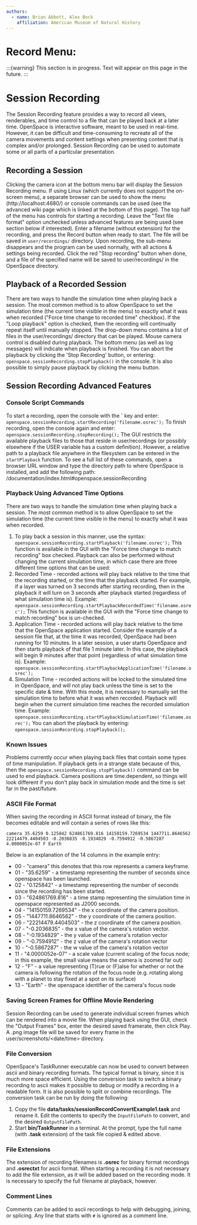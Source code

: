 ```yaml
---
authors:
  - name: Brian Abbott, Alex Bock
    affiliation: American Museum of Natural History
---
```



# Record Menu: 

:::{warning}
This section is in progress. Text will appear on this page in the future.
:::


# Session Recording
The Session Recording feature provides a way to record all views, renderables, and time control to a file that can be played back at a later time. OpenSpace is interactive software, meant to be used in real-time. However, it can be difficult and time-consuming to recreate all of the camera movements and content settings when presenting content that is complex and/or prolonged. Session Recording can be used to automate some or all parts of a particular presentation.


## Recording a Session
Clicking the camera icon at the bottom menu bar will display the Session Recording menu. If using Linux (which currently does not support the on-screen menu), a separate browser can be used to show the menu (http://localhost:4680/) or console commands can be used (see the advanced wiki page which is linked at the bottom of this page). The top half of the menu has controls for starting a recording. Leave the "Text file format" option unchecked unless advanced features are being used (see section below if interested). Enter a filename (without extension) for the recording, and press the Record button when ready to start. The file will be saved in `user/recordings/` directory. Upon recording, the sub-menu disappears and the program can be used normally, with all actions & settings being recorded. Click the red "Stop recording" button when done, and a file of the specified name will be saved to user/recordings/ in the OpenSpace directory.


## Playback of a Recorded Session
There are two ways to handle the simulation time when playing back a session. The most common method is to allow OpenSpace to set the simulation time (the current time visible in the menu) to exactly what it was when recorded ("Force time change to recorded time" checkbox). If the "Loop playback" option is checked, then the recording will continually repeat itself until manually stopped. The drop-down menu contains a list of files in the user/recordings/ directory that can be played. Mouse camera control is disabled during playback. The bottom menu (as well as log messages) will indicate when playback is finished. You can abort the playback by clicking the 'Stop Recording' button, or entering: `openspace.sessionRecording.stopPlayback()` in the console. It is also possible to simply pause playback by clicking the menu button.


## Session Recording Advanced Features
### Console Script Commands
To start a recording, open the console with the **\`** key and enter: `openspace.sessionRecording.startRecording('filename.osrec');` To finish recording, open the console again and enter: `openspace.sessionRecording.stopRecording();` The GUI restricts the available playback files to those that reside in user/recordings (or possibly elsewhere if the USER variable has a custom definition). However, a relative path to a playback file anywhere in the filesystem can be entered in the `startPlayback` function. To see a full list of these commands, open a browser URL window and type the directory path to where OpenSpace is installed, and add the following path:
/documentation/index.html#openspace.sessionRecording

### Playback Using Advanced Time Options
There are two ways to handle the simulation time when playing back a session. The most common method is to allow OpenSpace to set the simulation time (the current time visible in the menu) to exactly what it was when recorded.
  1. To play back a session in this manner, use the syntax: `openspace.sessionRecording.startPlayback('filename.osrec');` This function is available in the GUI with the "Force time change to match recording" box checked. Playback can also be performed without changing the current simulation time, in which case there are three different time options that can be used:
  1. Recorded Time - recorded actions will play back relative to the time that the recording started, or the time that the playback started. For example, if a layer was turned on 3 seconds after starting recording, then in the playback it will turn on 3 seconds after playback started (regardless of what simulation time is). Example: `openspace.sessionRecording.startPlaybackRecordedTime('filename.osrec');` This function is available in the GUI with the "Force time change to match recording" box is *un*-checked.
  1. Application Time - recorded actions will play back relative to the time that the OpenSpace application started. Consider the example of a session file that, at the time it was recorded, OpenSpace had been running for 10 minutes. In a later session, a user starts OpenSpace and then starts playback of that file 1 minute later. In this case, the playback will begin 9 minutes after that point (regardless of what simulation time is). Example: `openspace.sessionRecording.startPlaybackApplicationTime('filename.osrec');`
  1. Simulation Time - recorded actions will be locked to the simulated time in OpenSpace, and will not play back unless the time is set to the specific date & time. With this mode, it is necessary to manually set the simulation time to before what it was when recorded. Playback will begin when the current simulation time reaches the recorded simulation time. Example: `openspace.sessionRecording.startPlaybackSimulationTime('filename.osrec');` You can abort the playback by entering: `openspace.sessionRecording.stopPlayback();`

### Known Issues
Problems currently occur when playing back files that contain some types of time manipulation. If playback gets in a strange state because of this, then the `openspace.sessionRecording.stopPlayback()` command can be used to end playback. Camera positions are time.dependent, so things will look different if you don't play back in simulation mode and the time is set far in the past/future.

### ASCII File Format
When saving the recording in ASCII format instead of binary, the file becomes editable and will contain a series of rows like this:

`camera 35.6259 0.125842 624861769.816 14150159.7269534 1447711.8646562 22214479.4404503 -0.2036835 -0.1934829 -0.7594912 -0.5867287 4.0000052e-07 F Earth`

Below is an explanation of the 14 columns in the example entry:
  - 00 - "camera" this denotes that this row represents a camera keyframe.
  - 01 - "35.6259" - a timestamp representing the number of seconds since openspace has been launched.
  - 02 - "0.125842" - a timestamp representing the number of seconds since the recording has been started.
  - 03 - "624861769.816" - a time stamp representing the simulation time in openspace represented as J2000 seconds.
  - 04 - "14150159.7269534" - the x coordinate of the camera position.
  - 05 - "1447711.8646562" - the y coordinate of the camera position.
  - 06 - "22214479.4404503" - the z coordinate of the camera position.
  - 07 - "-0.2036835" - the x value of the camera's rotation vector.
  - 08 - "-0.1934829" - the y value of the camera's rotation vector
  - 09 - "-0.7594912" - the z value of the camera's rotation vector
  - 10 - "-0.5867287" - the w value of the camera's rotation vector
  - 11 - "4.0000052e-07" - a scale value (current scaling of the focus node; in this example, the small value means the camera is zoomed far out)
  - 12 - "F" - a value representing (T)rue or (F)alse for whether or not the camera is following the rotation of the focus node (e.g. rotating along with a planet to stay fixed at a spot on its surface)
  - 13 - "Earth" - the openspace identifier of the camera's focus node

### Saving Screen Frames for Offline Movie Rendering
Session Recording can be used to generate individual screen frames which can be rendered into a movie file.
When playing back using the GUI, check the "Output Frames" box, enter the desired saved framerate, then click Play. A .png image file will be saved for every frame in the user/screenshots/\<date/time\> directory.

### File Conversion
OpenSpace's TaskRunner executable can now be used to convert between ascii and binary recording formats. The typical format is binary, since it is much more space efficient. Using the conversion task to switch a binary recording to ascii makes it possible to debug or modify a recording in a readable form. It is also possible to split or combine recordings.
The conversion task can be run by doing the following:
  1. Copy the file **data/tasks/sessionRecordConvertExample1.task** and rename it. Edit the contents to specify the `InputFilePath` to convert, and the desired `OutputFilePath`.
  1. Start **bin/TaskRunner** in a terminal. At the prompt, type the full name (with **.task** extension) of the task file copied & edited above.

### File Extensions
The extension of recording filenames is **.osrec** for binary format recordings and **.osrectxt** for ascii format. When starting a recording it is not necessary to add the file extension, as it will be added based on the recording mode. It is necessary to specify the full filename at playback, however.

### Comment Lines
Comments can be added to ascii recordings to help with debugging, joining, or splicing. Any line that starts with `#` is ignored as a comment line.
